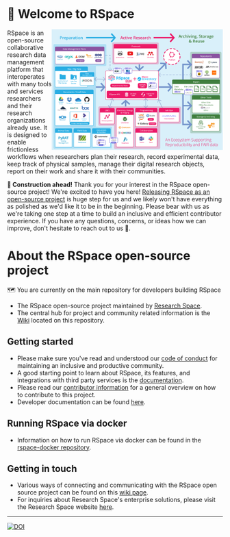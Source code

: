 # 👋 Welcome to RSpace 
<picture>
 <img alt="Map of how the RSpace platform creates an ecosystem of digital tools to support workflows for preparing, conducting and reporting on research." src="https://github.com/rspace-os/rspace-marketing-resources/blob/217a4cbd3d50a1e7cc82020b3a8e69915d7b13df/main_graphic.png" width = 400 align = right>
</picture>
RSpace is an open-source collaborative research data management platform that interoperates with many tools and services researchers and their research organizations already use. It is designed to enable frictionless workflows when researchers plan their research, record experimental data, keep track of physical samples, manage their digital research objects, report on their work and share it with their communities. 
<P>

**🚧 Construction ahead!**
Thank you for your interest in the RSpace open-source project! We're excited to have you here!
[Releasing RSpace as an open-source project](http://www.researchspace.com/blog/research-space-embraces-open-source-to-empower-fair-data-workflows) is huge step for us and we likely won't have everything as polished as we'd like it to be in the beginning. Please bear with us as we're taking one step at a time to build an inclusive and efficient contributor experience. If you have any questions, concerns, or ideas how we can improve, don't hesitate to reach out to us 🙏.
<br clear="right"/>



# About the RSpace open-source project
🗺️ You are currently on the main repository for developers building RSpace
- The RSpace open-source project maintained by [Research Space](https://www.researchspace.com).
- The central hub for project and community related information is the [Wiki](https://github.com/rspace-os/rspace-web/wiki/) located on this repository.
  
## Getting started
- Please make sure you've read and understood our [code of conduct](https://github.com/rspace-os/.github/blob/1be658989ec362844d1f8b2ef590f28bbc989a1e/CODE_OF_CONDUCT.md) for maintaining an inclusive and productive community.
- A good starting point to learn about RSpace, its features, and integrations with third party services is the [documentation](https://documentation.researchspace.com/).
- Please read our [contributor information](https://github.com/rspace-os/.github/blob/main/CONTRIBUTING.md) for a general overview on how to contribute to this project.
- Developer documentation can be found [here](DevDocs/DeveloperNotes/GettingStarted/GettingStarted.md).

## Running RSpace via docker
- Information on how to run RSpace via docker can be found in the [rspace-docker repository](https://github.com/rspace-os/rspace-docker).

## Getting in touch
- Various ways of connecting and communicating with the RSpace open source project can be found on this [wiki page](https://github.com/rspace-os/rspace-web/wiki/Contact).
- For inquiries about Research Space's enterprise solutions, please visit the Research Space website [here](https://www.researchspace.com/pricing).

<HR>

[![DOI](https://zenodo.org/badge/809392922.svg)](https://doi.org/10.5281/zenodo.14628345)
